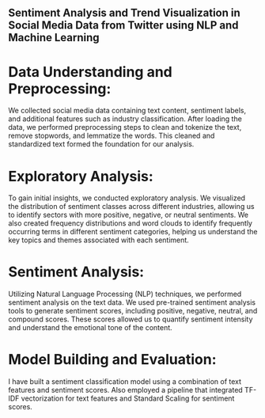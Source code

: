 ## Sentiment Analysis and Trend Visualization in Social Media Data from Twitter using NLP and Machine Learning


# Data Understanding and Preprocessing:

We collected social media data containing text content, sentiment labels, and additional features such as industry classification. After loading the data, we performed preprocessing steps to clean and tokenize the text, remove stopwords, and lemmatize the words. This cleaned and standardized text formed the foundation for our analysis.

# Exploratory Analysis:

To gain initial insights, we conducted exploratory analysis. We visualized the distribution of sentiment classes across different industries, allowing us to identify sectors with more positive, negative, or neutral sentiments. We also created frequency distributions and word clouds to identify frequently occurring terms in different sentiment categories, helping us understand the key topics and themes associated with each sentiment.

# Sentiment Analysis:

Utilizing Natural Language Processing (NLP) techniques, we performed sentiment analysis on the text data. We used pre-trained sentiment analysis tools to generate sentiment scores, including positive, negative, neutral, and compound scores. These scores allowed us to quantify sentiment intensity and understand the emotional tone of the content.

# Model Building and Evaluation:

I have built a sentiment classification model using a combination of text features and sentiment scores. Also employed a pipeline that integrated TF-IDF vectorization for text features and Standard Scaling for sentiment scores. 

